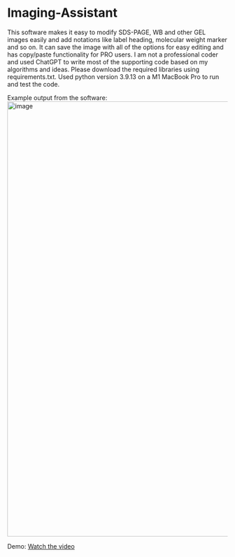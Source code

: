 # Imaging-Assistant
This software makes it easy to modify SDS-PAGE, WB and other GEL images easily and add notations like label heading, molecular weight marker and so on. It can save the image with all of the options for easy editing and has copy/paste functionality for PRO users. I am not a professional coder and used ChatGPT to write most of the supporting code based on my algorithms and ideas. Please download the required libraries using requirements.txt. Used python version 3.9.13 on a M1 MacBook Pro to run and test the code.

Example output from the software:
<img width="996" alt="image" src="https://github.com/user-attachments/assets/31786ceb-869b-4964-a11a-3ff15bd2091c" />


Demo:
[Watch the video](https://github.com/Anindya-Karmaker/Imaging-Assistant/blob/main/Video_instructions_Imaging_assistant_v2.mp4)
